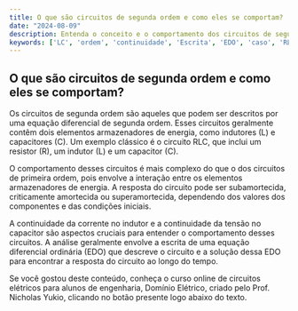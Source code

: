 ```yaml
---
title: O que são circuitos de segunda ordem e como eles se comportam?
date: "2024-08-09"
description: Entenda o conceito e o comportamento dos circuitos de segunda ordem no contexto de engenharia elétrica.
keywords: ['LC', 'ordem', 'continuidade', 'Escrita', 'EDO', 'caso', 'RLC']
---
```


## O que são circuitos de segunda ordem e como eles se comportam?

Os circuitos de segunda ordem são aqueles que podem ser descritos por uma equação diferencial de segunda ordem. Esses circuitos geralmente contêm dois elementos armazenadores de energia, como indutores (L) e capacitores (C). Um exemplo clássico é o circuito RLC, que inclui um resistor (R), um indutor (L) e um capacitor (C).

O comportamento desses circuitos é mais complexo do que o dos circuitos de primeira ordem, pois envolve a interação entre os elementos armazenadores de energia. A resposta do circuito pode ser subamortecida, criticamente amortecida ou superamortecida, dependendo dos valores dos componentes e das condições iniciais.

A continuidade da corrente no indutor e a continuidade da tensão no capacitor são aspectos cruciais para entender o comportamento desses circuitos. A análise geralmente envolve a escrita de uma equação diferencial ordinária (EDO) que descreve o circuito e a solução dessa EDO para encontrar a resposta do circuito ao longo do tempo.

Se você gostou deste conteúdo, conheça o curso online de circuitos elétricos para alunos de engenharia, Domínio Elétrico, criado pelo Prof. Nicholas Yukio, clicando no botão presente logo abaixo do texto.